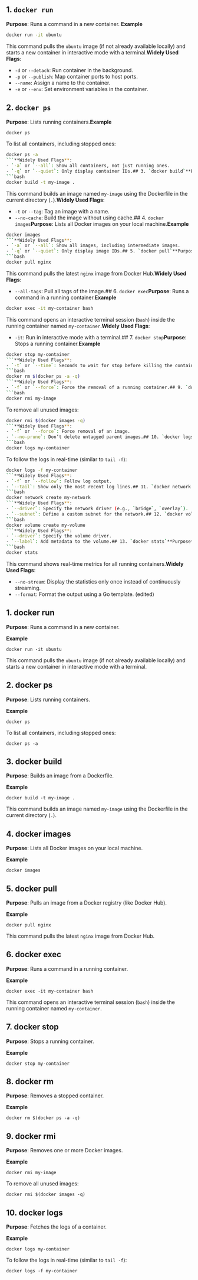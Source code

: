 ## 1. `docker run`
**Purpose**: Runs a command in a new container.
**Example**  
```bash  
docker run -it ubuntu  
```  
This command pulls the `ubuntu` image (if not already available locally) and starts a new container in interactive mode with a terminal.**Widely Used Flags**:  
- `-d` or `--detach`: Run container in the background.  
- `-p` or `--publish`: Map container ports to host ports.  
- `--name`: Assign a name to the container.  
- `-e` or `--env`: Set environment variables in the container.

## 2. `docker ps`
**Purpose**: Lists running containers.**Example**  
```bash  
docker ps  
```  
To list all containers, including stopped ones:  
```bash  
docker ps -a  
```**Widely Used Flags**:  
- `-a` or `--all`: Show all containers, not just running ones.  
- `-q` or `--quiet`: Only display container IDs.## 3. `docker build`**Purpose**: Builds an image from a Dockerfile.**Example**  
```bash  
docker build -t my-image .  
```  
This command builds an image named `my-image` using the Dockerfile in the current directory (`.`).**Widely Used Flags**:  
- `-t` or `--tag`: Tag an image with a name.  
- `--no-cache`: Build the image without using cache.## 4. `docker images`**Purpose**: Lists all Docker images on your local machine.**Example**  
```bash  
docker images  
```**Widely Used Flags**:  
- `-a` or `--all`: Show all images, including intermediate images.  
- `-q` or `--quiet`: Only display image IDs.## 5. `docker pull`**Purpose**: Pulls an image from a Docker registry (like Docker Hub).**Example**  
```bash  
docker pull nginx  
```  
This command pulls the latest `nginx` image from Docker Hub.**Widely Used Flags**:  
- `--all-tags`: Pull all tags of the image.## 6. `docker exec`**Purpose**: Runs a command in a running container.**Example**  
```bash  
docker exec -it my-container bash  
```  
This command opens an interactive terminal session (`bash`) inside the running container named `my-container`.**Widely Used Flags**:  
- `-it`: Run in interactive mode with a terminal.## 7. `docker stop`**Purpose**: Stops a running container.**Example**  
```bash  
docker stop my-container  
```**Widely Used Flags**:  
- `-t` or `--time`: Seconds to wait for stop before killing the container.## 8. `docker rm`**Purpose**: Removes a stopped container.**Example**  
```bash  
docker rm $(docker ps -a -q)  
```**Widely Used Flags**:  
- `-f` or `--force`: Force the removal of a running container.## 9. `docker rmi`**Purpose**: Removes one or more Docker images.**Example**  
```bash  
docker rmi my-image  
```  
To remove all unused images:  
```bash  
docker rmi $(docker images -q)  
```**Widely Used Flags**:  
- `-f` or `--force`: Force removal of an image.  
- `--no-prune`: Don’t delete untagged parent images.## 10. `docker logs`**Purpose**: Fetches the logs of a container.**Example**  
```bash  
docker logs my-container  
```  
To follow the logs in real-time (similar to `tail -f`):  
```bash  
docker logs -f my-container  
```**Widely Used Flags**:  
- `-f` or `--follow`: Follow log output.  
- `--tail`: Show only the most recent log lines.## 11. `docker network create`**Purpose**: Creates a new Docker network.**Example**  
```bash  
docker network create my-network  
```**Widely Used Flags**:  
- `--driver`: Specify the network driver (e.g., `bridge`, `overlay`).  
- `--subnet`: Define a custom subnet for the network.## 12. `docker volume create`**Purpose**: Creates a new Docker volume.**Example**  
```bash  
docker volume create my-volume  
```**Widely Used Flags**:  
- `--driver`: Specify the volume driver.  
- `--label`: Add metadata to the volume.## 13. `docker stats`**Purpose**: Displays a live stream of container(s) resource usage statistics.**Example**  
```bash  
docker stats  
```  
This command shows real-time metrics for all running containers.**Widely Used Flags**:  
- `--no-stream`: Display the statistics only once instead of continuously streaming.  
- `--format`: Format the output using a Go template. (edited)
## 1\. docker run


 **Purpose**: Runs a command in a new container.
 
**Example**

	docker run -it ubuntu

This command pulls the `ubuntu` image (if not already available locally) and starts a new container in interactive mode with a terminal.

## 2\. docker ps


 **Purpose**: Lists running containers.
 
**Example**
  
	docker ps

To list all containers, including stopped ones:
    
	docker ps -a

## 3\. docker build


 **Purpose**: Builds an image from a Dockerfile.
 
**Example**
 
	docker build -t my-image .
This command builds an image named `my-image` using the Dockerfile in the current directory (`.`).

## 4\. docker images


 **Purpose**: Lists all Docker images on your local machine.
 
**Example**
  
	docker images


## 5\. docker pull


 **Purpose**: Pulls an image from a Docker registry (like Docker Hub).
 
**Example**
 
	docker pull nginx

This command pulls the latest `nginx` image from Docker Hub.

## 6\. docker exec


 **Purpose**: Runs a command in a running container.
 
**Example**

	docker exec -it my-container bash

This command opens an interactive terminal session (`bash`) inside the running container named `my-container`.

## 7\. docker stop


 **Purpose**: Stops a running container.
 
**Example**

	docker stop my-container
## 8\. docker rm


 **Purpose**: Removes a stopped container.
 
**Example**

	docker rm $(docker ps -a -q)

## 9\. docker rmi

 **Purpose**: Removes one or more Docker images.
 
**Example**

	docker rmi my-image
	
To remove all unused images:

	docker rmi $(docker images -q)

## 10\. docker logs

 **Purpose**: Fetches the logs of a container.
 
**Example**

	docker logs my-container
	
To follow the logs in real-time (similar to `tail -f`):

	docker logs -f my-container


<!--stackedit_data:
eyJoaXN0b3J5IjpbODkwMTU4NTk2XX0=
-->